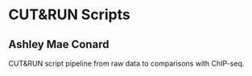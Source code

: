 # CUT&RUN Scripts
## Ashley Mae Conard

CUT&amp;RUN script pipeline from raw data to comparisons with ChIP-seq.
